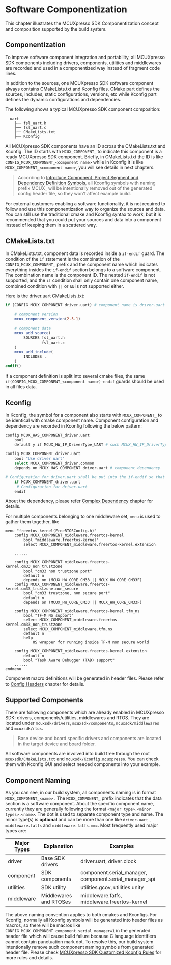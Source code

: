 # Software Componentization

This chapter illustrates the MCUXpresso SDK Componentization concept and composition supported by the build system.

## Componentization

To improve software component integration and portability, all MCUXpresso SDK components including drivers, components, utilities and middlewares are recorded and used in a componentized way instead of fragment code lines.

In addition to the sources, one MCUXpresso SDK software component always contains CMakeLists.txt and Kconfig files. CMake part defines the sources, includes, static configurations, versions, etc while Kconfig part defines the dynamic configurations and dependencies.

The following shows a typical MCUXpresso SDK component composition:

```
  uart
    ├── fsl_uart.h
    ├── fsl_uart.c
    ├── CMakeLists.txt
    ├── Kconfig
```

All MCUXpresso SDK components have an ID across the CMakeLists.txt and Kconfig. The ID starts with `MCUX_COMPONENT_` to indicate this component is a ready MCUXpresso SDK component. Briefly, in CMakeLists.txt the ID is like `CONFIG_MCUX_COMPONENT_<component name>` while in Kconfig it is like `MCUX_COMPONENT_<component name>`, you will see details in next chapters.

> According to [Introduce Component, Project Segment and Dependency Definition Symbols](../build_system/Configuration_System.md#introduce-component-project-segment-and-dependency-definition-symbols), all Kconfig symbols with naming prefix MCUX_ will be intentionally removed out of the generated config header file, so they won't affect example build.

For external customers enabling a software functionality, it is not required to follow and use this componentization way to organize the sources and data. You can still use the traditional cmake and Kconfig syntax to work, but it is recommended that you could put your sources and data into a component instead of keeping them in a scattered way.

## CMakeLists.txt

In CMakeLists.txt, component data is recorded inside a `if-endif` guard. The condition of the `if` statement is the combination of the `CONFIG_MCUX_COMPONENT_` prefix and the component name which indicates everything insides the `if-endif` section belongs to a software component. The combination name is the component ID.
The nested `if-endif` is not supported, and the `if` condition shall only contain one component name, combined condition with `||` or `&&` is not supported either.

Here is the driver.uart CMakeLists.txt:

```cmake
if (CONFIG_MCUX_COMPONENT_driver.uart) # component name is driver.uart

    # component version
    mcux_component_version(2.5.1)
  
    # component data
    mcux_add_source(
        SOURCES fsl_uart.h 
                fsl_uart.c
    )
    mcux_add_include(
        INCLUDES .
    )
endif()
```

If a component definition is split into several cmake files, the same `if(CONFIG_MCUX_COMPONENT_<component name>)-endif` guards should be used in all files data.

## Kconfig

In Kconfig, the symbol for a component also starts with `MCUX_COMPONENT_` to be identical with cmake component name. Component configuration and dependency are recorded in Kconfig following the below pattern:

```bash
config MCUX_HAS_COMPONENT_driver.uart
    bool
    default y if MCUX_HW_IP_DriverType_UART # such MCUX_HW_IP_DriverType_UART is defined in device Kconfig.chip

config MCUX_COMPONENT_driver.uart
    bool "Use driver uart"
    select MCUX_COMPONENT_driver.common
    depends on MCUX_HAS_COMPONENT_driver.uart # component dependency

# Configuration for driver.uart shall be put into the if-endif so that only driver.uart is selected, the configuration will be showed
    if MCUX_COMPONENT_driver.uart 
     # Configuration for driver.uart
    endif
```

About the dependency, please refer [Complex Dependency](../build_system/Dependency.md) chapter for details.

For multiple components belonging to one middleware set, `menu` is used to gather them together, like

```
menu "freertos-kernel(FreeRTOSConfig.h)"
    config MCUX_COMPONENT_middleware.freertos-kernel
        bool "middleware.freertos-kernel"
        select MCUX_COMPONENT_middleware.freertos-kernel.extension
  
    ......
  
    config MCUX_COMPONENT_middleware.freertos-kernel.cm33_non_trustzone
        bool "cm33 non trustzone port"
        default n
        depends on (MCUX_HW_CORE_CM33 || MCUX_HW_CORE_CM33F)
    config MCUX_COMPONENT_middleware.freertos-kernel.cm33_trustzone.non_secure
        bool "cm33 trustzone, non secure port"
        default n
        depends on (MCUX_HW_CORE_CM33 || MCUX_HW_CORE_CM33F)

    config MCUX_COMPONENT_middleware.freertos-kernel.tfm_ns
        bool "TF-M NS support"
        select MCUX_COMPONENT_middleware.freertos-kernel.cm33_non_trustzone
        select MCUX_COMPONENT_middleware.tfm.ns
        default n
        help
            OS wrapper for running inside TF-M non secure world

    config MCUX_COMPONENT_middleware.freertos-kernel.extension
        default n
        bool "Task Aware Debugger (TAD) support"
    ......
endmenu
```

Component macro definitions will be generated in header files. Please refer to [Config Headers](../build_system/Configuration_System.md#config-headers) chapter for details.

## Supported Components

There are following components which are already enabled in MCUXpresso SDK: drivers, components/utilities, middlewares and RTOS. They are located under `mcuxsdk/drivers`, `mcuxsdk/components`, `mcuxsdk/middlewares` and `mcuxsdk/rtos`.

> Base device and board specific drivers and components are located in the target device and board folder.

All software components are involved into build tree through the root `mcuxsdk/CMakeLists.txt` and `mcuxsdk/Kconfig.mcuxpresso`. You can check them with Kconfig GUI and select needed components into your example.

## Component Naming

As you can see, in our build system, all components naming is in format `MCUX_COMPONENT_<name>` . The `MCUX_COMPONENT_` prefix indicates that the data section is a software component. About the specific component name, currently they are generally following the format `<major type>.<minor types>.<name>`. The dot is used to separate component type and name. The minor type(s) is **optional** and can be more than one like `driver.uart` , `middleware.fatfs` and `middleware.fatfs.mmc`.
Most frequently used major types are:

| Major Types | Explanation            | Examples                                 |
| ----------- | ---------------------- | ---------------------------------------- |
| driver      | Base SDK drivers       | driver.uart, driver.clock                |
| component   | SDK components         | component.serial_manager,  component.serial_manager_spi |
| utilities   | SDK utility            | utilities.gcov,  utilities.unity         |
| middleware  | Middlewares and RTOSes | middleware.fatfs, middleware.freertos-kernel |

The above naming convention applies to both cmakes and Kconfigs. For Kconfig, normally all Kconfig symbols will be generated into header files as macros, so there will be macros like `CONFIG_MCUX_COMPONENT_component.serial_manager=1` in the generated header file which will cause build failure because C language identifiers cannot contain punctuation mark dot. To resolve this, our build system intentionally remove such component naming symbols from generated header file. Please check [MCUXpresso SDK Customized Kconfig Rules](../build_system/Configuration_System.md#mcuxpresso-sdk-customized-kconfig-rules) for more rules and details.